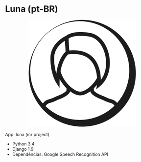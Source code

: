 # Luna (pt-BR)

<p align="center">
 <img src="https://github.com/mauricioribeiro/Luna/blob/master/_resources/Luna-Logo-white.png" alt="Luna" title="Luna Project" height="350" width="350">
</p>

App: luna (mr project)

 - Python 3.4
 - Django 1.9
 - Dependências: Google Speech Recognition API
